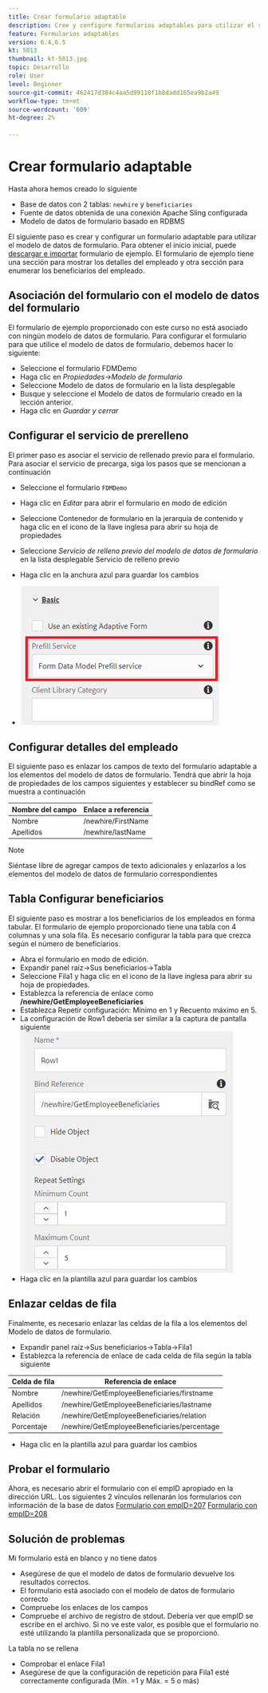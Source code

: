 ```yaml
---
title: Crear formulario adaptable
description: Cree y configure formularios adaptables para utilizar el servicio de cumplimentación previa del modelo de datos de formulario
feature: Formularios adaptables
version: 6.4,6.5
kt: 5813
thumbnail: kt-5813.jpg
topic: Desarrollo
role: User
level: Beginner
source-git-commit: 462417d384c4aa5d99110f1b8dadd165ea9b2a49
workflow-type: tm+mt
source-wordcount: '609'
ht-degree: 2%

---
```



# Crear formulario adaptable

Hasta ahora hemos creado lo siguiente

* Base de datos con 2 tablas: `newhire` y `beneficiaries`
* Fuente de datos obtenida de una conexión Apache Sling configurada
* Modelo de datos de formulario basado en RDBMS

El siguiente paso es crear y configurar un formulario adaptable para utilizar el modelo de datos de formulario.  Para obtener el inicio inicial, puede [descargar e importar](assets/fdm-demo-af.zip) formulario de ejemplo. El formulario de ejemplo tiene una sección para mostrar los detalles del empleado y otra sección para enumerar los beneficiarios del empleado.

## Asociación del formulario con el modelo de datos del formulario

El formulario de ejemplo proporcionado con este curso no está asociado con ningún modelo de datos de formulario. Para configurar el formulario para que utilice el modelo de datos de formulario, debemos hacer lo siguiente:

* Seleccione el formulario FDMDemo
* Haga clic en _Propiedades_->_Modelo de formulario_
* Seleccione Modelo de datos de formulario en la lista desplegable
* Busque y seleccione el Modelo de datos de formulario creado en la lección anterior.
* Haga clic en _Guardar y cerrar_

## Configurar el servicio de prerelleno

El primer paso es asociar el servicio de rellenado previo para el formulario. Para asociar el servicio de precarga, siga los pasos que se mencionan a continuación

* Seleccione el formulario `FDMDemo`
* Haga clic en _Editar_ para abrir el formulario en modo de edición
* Seleccione Contenedor de formulario en la jerarquía de contenido y haga clic en el icono de la llave inglesa para abrir su hoja de propiedades
* Seleccione _Servicio de relleno previo del modelo de datos de formulario_ en la lista desplegable Servicio de relleno previo
* Haga clic en la anchura azul para guardar los cambios

* ![prefill-service](assets/fdm-prefill.png)

## Configurar detalles del empleado

El siguiente paso es enlazar los campos de texto del formulario adaptable a los elementos del modelo de datos de formulario. Tendrá que abrir la hoja de propiedades de los campos siguientes y establecer su bindRef como se muestra a continuación


| Nombre del campo | Enlace a referencia |
|------------|--------------------|
| Nombre | /newhire/FirstName |
| Apellidos | /newhire/lastName |

>[!NOTE]
>
>Siéntase libre de agregar campos de texto adicionales y enlazarlos a los elementos del modelo de datos de formulario correspondientes

## Tabla Configurar beneficiarios

El siguiente paso es mostrar a los beneficiarios de los empleados en forma tabular. El formulario de ejemplo proporcionado tiene una tabla con 4 columnas y una sola fila. Es necesario configurar la tabla para que crezca según el número de beneficiarios.

* Abra el formulario en modo de edición.
* Expandir panel raíz->Sus beneficiarios->Tabla
* Seleccione Fila1 y haga clic en el icono de la llave inglesa para abrir su hoja de propiedades.
* Establezca la referencia de enlace como **/newhire/GetEmployeeBeneficiaries**
* Establezca Repetir configuración: Mínimo en 1 y Recuento máximo en 5.
* La configuración de Row1 debería ser similar a la captura de pantalla siguiente
   ![row-configure](assets/configure-row.PNG)
* Haga clic en la plantilla azul para guardar los cambios

## Enlazar celdas de fila

Finalmente, es necesario enlazar las celdas de la fila a los elementos del Modelo de datos de formulario.

* Expandir panel raíz->Sus beneficiarios->Tabla->Fila1
* Establezca la referencia de enlace de cada celda de fila según la tabla siguiente

| Celda de fila | Referencia de enlace |
|------------|----------------------------------------------|
| Nombre | /newhire/GetEmployeeBeneficiaries/firstname |
| Apellidos | /newhire/GetEmployeeBeneficiaries/lastname |
| Relación | /newhire/GetEmployeeBeneficiaries/relation |
| Porcentaje | /newhire/GetEmployeeBeneficiaries/percentage |

* Haga clic en la plantilla azul para guardar los cambios

## Probar el formulario

Ahora, es necesario abrir el formulario con el empID apropiado en la dirección URL. Los siguientes 2 vínculos rellenarán los formularios con información de la base de datos
[Formulario con empID=207](http://localhost:4502/content/dam/formsanddocuments/fdmdemo/jcr:content?wcmmode=disabled&amp;empID=207)
[Formulario con empID=208](http://localhost:4502/content/dam/formsanddocuments/fdmdemo/jcr:content?wcmmode=disabled&amp;empID=208)

## Solución de problemas

Mi formulario está en blanco y no tiene datos

* Asegúrese de que el modelo de datos de formulario devuelve los resultados correctos.
* El formulario está asociado con el modelo de datos de formulario correcto
* Compruebe los enlaces de los campos
* Compruebe el archivo de registro de stdout. Debería ver que empID se escribe en el archivo. Si no ve este valor, es posible que el formulario no esté utilizando la plantilla personalizada que se proporcionó.

La tabla no se rellena

* Comprobar el enlace Fila1
* Asegúrese de que la configuración de repetición para Fila1 esté correctamente configurada (Mín. =1 y Máx. = 5 o más)

